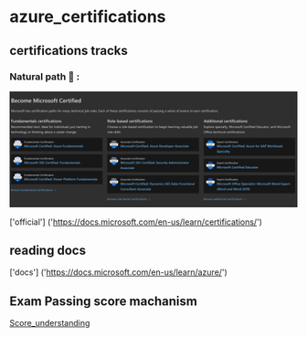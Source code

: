 # azure_certifications

## certifications tracks

### Natural path 💯 :

<img src="cert.png">

['official'] ('https://docs.microsoft.com/en-us/learn/certifications/')

## reading docs 

['docs'] ('https://docs.microsoft.com/en-us/learn/azure/')

## Exam Passing score machanism 

[Score_understanding](https://docs.microsoft.com/en-us/learn/certifications/exam-scoring-reports#scores-needed-to-pass-exams)



